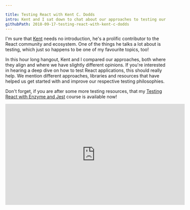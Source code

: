 ```yaml
---

title: Testing React with Kent C. Dodds
intro: Kent and I sat down to chat about our approaches to testing our React applications.
githubPath: 2018-09-17-testing-react-with-kent-c-dodds
---
```


I'm sure that [Kent](http://twitter.com/kentcdodds) needs no introduction, he's a prolific contributor to the React community and ecosystem. One of the things he talks a lot about is testing, which just so happens to be one of my favourite topics, too!

In this hour long hangout, Kent and I compared our approaches, both where they align and where we have slightly different opinions. If you're interested in hearing a deep dive on how to test React applications, this should really help. We mention different approaches, libraries and resources that have helped us get started with and improve our respective testing philosophies.

Don't forget, if you are after some more testing resources, that my [Testing React with Enzyme and Jest](https://javascriptplayground.com/testing-react-enzyme-jest/) course is available now!

<iframe width="560" height="315" src="https://www.youtube.com/embed/z4DNlVlOfjU" frameborder="0" allow="autoplay; encrypted-media" allowfullscreen></iframe>

